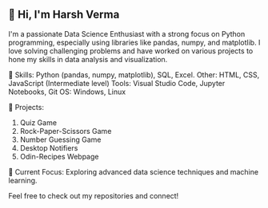 ## 👋 Hi, I'm Harsh Verma

I'm a passionate Data Science Enthusiast with a strong focus on Python programming, especially using libraries like pandas, numpy, and matplotlib. 
I love solving challenging problems and have worked on various projects to hone my skills in data analysis and visualization.

🔧 Skills:
Python (pandas, numpy, matplotlib), SQL, Excel.
Other: HTML, CSS, JavaScript (Intermediate level)
Tools: Visual Studio Code, Jupyter Notebooks, Git
OS: Windows, Linux

🚀 Projects:
1. Quiz Game
2. Rock-Paper-Scissors Game
3. Number Guessing Game
4. Desktop Notifiers
5. Odin-Recipes Webpage

🌱 Current Focus:
Exploring advanced data science techniques and machine learning.

Feel free to check out my repositories and connect!
